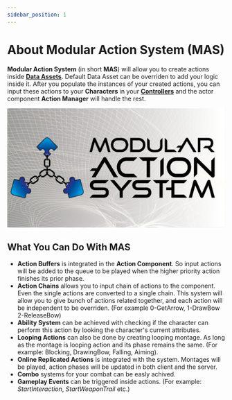 ```yaml
---
sidebar_position: 1
---
```


# About Modular Action System (MAS)

**Modular Action System** (in short **MAS**) will allow you to create actions inside **[Data Assets](https://docs.unrealengine.com/5.2/en-US/data-assets-in-unreal-engine/)**. Default Data Asset can be overriden to add your logic inside it. After you populate the instances of your created actions, you can input these actions to your **Characters** in your  **[Controllers](https://docs.unrealengine.com/5.2/en-US/data-assets-in-unreal-engine/)** and the actor component **Action Manager** will handle the rest.

![ModularActionSystem](./img/MAS%20Featured%20Image%20(2).png)

## What You Can Do With MAS 

- **Action Buffers** is integrated in the **Action Component**. So input actions will be added to the queue to be played when the higher priority action finishes its prior phase.
- **Action Chains** allows you to input chain of actions to the component. Even the single actions are converted to a single chain. This system will allow you to give bunch of actions related together, and each action will be independent to be overriden.
(For example 0-GetArrow, 1-DrawBow 2-ReleaseBow)
- **Ability System** can be achieved with checking if the character can perform this action by looking the character's current attributes.
- **Looping Actions** can also be done by creating looping montage. As long as the montage is looping action and its phase remains the same. (For example: Blocking, DrawingBow, Falling, Aiming).
- **Online Replicated Actions** is integrated with the system. Montages will be played, action phases will be updated in both client and the server.
- **Combo** systems for your combat can be easly achived.
- **Gameplay Events** can be triggered inside actions. (For example: *StartInteraction*, *StartWeaponTrail* etc.)
